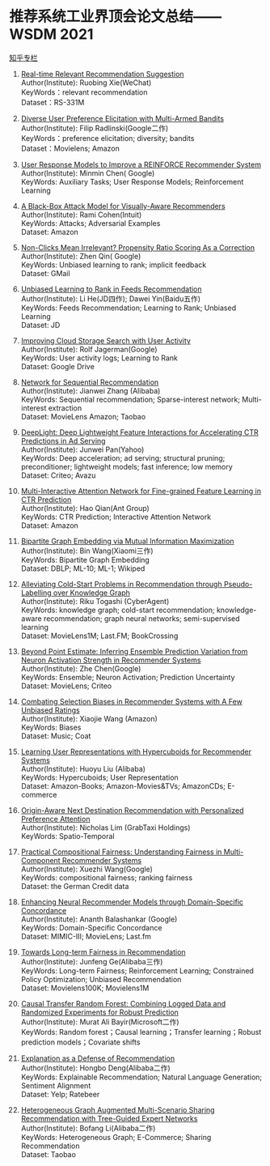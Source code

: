 # 推荐系统工业界顶会论文总结——WSDM 2021

[知乎专栏](https://zhuanlan.zhihu.com/p/465362478)

1. [Real-time Relevant Recommendation Suggestion](https://nlp.csai.tsinghua.edu.cn/~xrb/publications/WSDM-21_R3S.pdf)  
Author(Institute): Ruobing Xie(WeChat)  
KeyWords：relevant recommendation  
Dataset：RS-331M  

2. [Diverse User Preference Elicitation with Multi-Armed Bandits](https://dl.acm.org/doi/pdf/10.1145/3437963.3441786)  
Author(Institute): Filip Radlinski(Google二作)  
KeyWords：preference elicitation; diversity; bandits  
Dataset：Movielens; Amazon  

3. [User Response Models to Improve a REINFORCE Recommender System](https://dl.acm.org/doi/pdf/10.1145/3437963.3441764)  
Author(Institute): Minmin Chen( Google)  
KeyWords: Auxiliary Tasks; User Response Models; Reinforcement Learning  

4. [A Black-Box Attack Model for Visually-Aware Recommenders](https://arxiv.org/pdf/2011.02701.pdf)  
Author(Institute): Rami Cohen(Intuit)  
KeyWords: Attacks; Adversarial Examples  
Dataset: Amazon  

5. [Non-Clicks Mean Irrelevant? Propensity Ratio Scoring As a Correction](https://dl.acm.org/doi/pdf/10.1145/3437963.3441798)  
Author(Institute): Zhen Qin( Google)  
KeyWords: Unbiased learning to rank; implicit feedback  
Dataset: GMail  

6. [Unbiased Learning to Rank in Feeds Recommendation](https://www.yichang-cs.com/jlu/WSDM21_unbiased.pdf)  
Author(Institute): Li He(JD四作); Dawei Yin(Baidu五作)  
KeyWords: Feeds Recommendation; Learning to Rank; Unbiased Learning  
Dataset: JD  

7. [Improving Cloud Storage Search with User Activity](https://storage.googleapis.com/pub-tools-public-publication-data/pdf/14390aecb66eeaad320bb0910c0515d8c68bc455.pdf)  
Author(Institute): Rolf Jagerman(Google)  
KeyWords: User activity logs; Learning to Rank  
Dataset: Google Drive  

8. [Network for Sequential Recommendation](https://arxiv.org/pdf/2102.09267.pdf)  
Author(Institute): Jianwei Zhang (Alibaba)  
KeyWords: Sequential recommendation; Sparse-interest network; Multi-interest extraction  
Dataset: MovieLens Amazon; Taobao  

9. [DeepLight: Deep Lightweight Feature Interactions for Accelerating CTR Predictions in Ad Serving](https://arxiv.org/pdf/2002.06987.pdf)  
Author(Institute): Junwei Pan(Yahoo)  
KeyWords: Deep acceleration; ad serving; structural pruning; preconditioner; lightweight models; fast inference; low memory  
Dataset: Criteo; Avazu  

10. [Multi-Interactive Attention Network for Fine-grained Feature Learning in CTR Prediction](https://arxiv.org/pdf/2012.06968.pdf)  
Author(Institute): Hao Qian(Ant Group)  
KeyWords: CTR Prediction; Interactive Attention Network  
Dataset: Amazon  

11. [Bipartite Graph Embedding via Mutual Information Maximization](https://arxiv.org/pdf/2012.05442.pdf)  
Author(Institute): Bin Wang(Xiaomi三作)  
KeyWords: Bipartite Graph Embedding  
Dataset: DBLP; ML-10; ML-1; Wikiped  

12. [Alleviating Cold-Start Problems in Recommendation through Pseudo-Labelling over Knowledge Graph](https://arxiv.org/pdf/2011.05061.pdf)  
Author(Institute): Riku Togashi (CyberAgent)  
KeyWords: knowledge graph; cold-start recommendation; knowledge-aware recommendation; graph neural networks; semi-supervised learning  
Dataset: MovieLens1M; Last.FM; BookCrossing  

13. [Beyond Point Estimate: Inferring Ensemble Prediction Variation from Neuron Activation Strength in Recommender Systems](https://dl.acm.org/doi/pdf/10.1145/3437963.3441770)  
Author(Institute): Zhe Chen(Google)  
KeyWords: Ensemble; Neuron Activation; Prediction Uncertainty  
Dataset: MovieLens; Criteo  

14. [Combating Selection Biases in Recommender Systems with A Few Unbiased Ratings](https://dl.acm.org/doi/pdf/10.1145/3437963.3441799)  
Author(Institute): Xiaojie Wang (Amazon)  
KeyWords: Biases  
Dataset: Music; Coat  

15. [Learning User Representations with Hypercuboids for Recommender Systems](https://arxiv.org/pdf/2011.05742.pdf)  
Author(Institute): Huoyu Liu (Alibaba)  
KeyWords: Hypercuboids; User Representation  
Dataset: Amazon-Books; Amazon-Movies&TVs; AmazonCDs; E-commerce  

16. [Origin-Aware Next Destination Recommendation with Personalized Preference Attention](https://arxiv.org/pdf/2012.01915.pdf)  
Author(Institute): Nicholas Lim (GrabTaxi Holdings)  
KeyWords: Spatio-Temporal  

17. [Practical Compositional Fairness: Understanding Fairness in Multi-Component Recommender Systems](https://arxiv.org/pdf/1911.01916.pdf)  
Author(Institute): Xuezhi Wang(Google)  
KeyWords: compositional fairness; ranking fairness  
Dataset: the German Credit data  

18. [Enhancing Neural Recommender Models through Domain-Specific Concordance](https://dl.acm.org/doi/pdf/10.1145/3437963.3441784)  
Author(Institute): Ananth Balashankar (Google)  
KeyWords: Domain-Specific Concordance  
Dataset: MIMIC-III; MovieLens; Last.fm  

19. [Towards Long-term Fairness in Recommendation](https://arxiv.org/pdf/2101.03584.pdf)  
Author(Institute): Junfeng Ge(Alibaba三作)  
KeyWords: Long-term Fairness; Reinforcement Learning; Constrained Policy Optimization; Unbiased Recommendation  
Dataset: Movielens100K; Movielens1M  

20. [Causal Transfer Random Forest: Combining Logged Data and Randomized Experiments for Robust Prediction](https://arxiv.org/pdf/2010.08710.pdf)  
Author(Institute): Murat Ali Bayir(Microsoft二作)  
KeyWords: Random forest；Causal learning；Transfer learning；Robust prediction models；Covariate shifts  

21. [Explanation as a Defense of Recommendation](https://arxiv.org/pdf/2101.09656.pdf)  
Author(Institute): Hongbo Deng(Alibaba二作)  
KeyWords: Explainable Recommendation; Natural Language Generation; Sentiment Alignment  
Dataset: Yelp; Ratebeer  

22. [Heterogeneous Graph Augmented Multi-Scenario Sharing Recommendation with Tree-Guided Expert Networks](https://dl.acm.org/doi/pdf/10.1145/3437963.3441729)  
Author(Institute): Bofang Li(Alibaba二作)  
KeyWords: Heterogeneous Graph; E-Commerce; Sharing Recommendation  
Dataset: Taobao  
